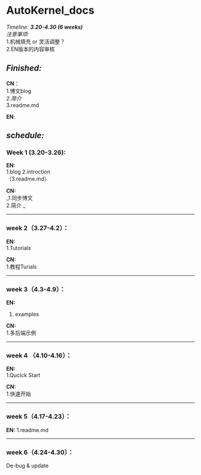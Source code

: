 # AutoKernel_docs  

_Timeline: **3.20-4.30 (6 weeks)**_     
_注意事项:_     
1.机械填充 or 灵活调整？   
2.EN版本的内容审核

## _Finished:_   
**CN**：  
1.博文blog   
_2.简介_    
3.readme.md  

**EN**:  

    
## _schedule:_   
### Week 1 (3.20-3.26):  
**EN:**  
1.blog
2.introction    
（3.readme.md）  

**CN:**  
_1.同步博文  
2.简介 _       
***
### week 2（3.27-4.2）：   
**EN:**  
1.Tutorials


**CN:**   
1.教程Turials

***
### week 3（4.3-4.9）：
**EN:**  
1. examples

**CN:**  
1.多后端示例
***
### week 4 （4.10-4.16）：
**EN:**  
1.Qucick Start

**CN:**  
1.快速开始
***
### week 5（4.17-4.23）：   
**EN:**
1.readme.md
***
### week 6（4.24-4.30）：
De-bug & update
